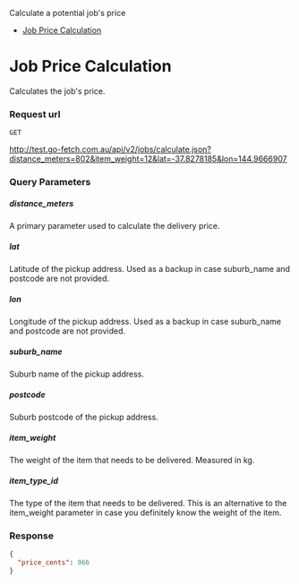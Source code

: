 
Calculate a potential job's price

* [Job Price Calculation](#job-price-calculation)

# Job Price Calculation

Calculates the job's price.

### Request url

`GET`

http://test.go-fetch.com.au/api/v2/jobs/calculate.json?distance_meters=802&item_weight=12&lat=-37.8278185&lon=144.9666907

### Query Parameters

##### distance_meters

A primary parameter used to calculate the delivery price.

##### lat

Latitude of the pickup address. Used as a backup in case suburb_name and postcode are not provided.

##### lon

Longitude of the pickup address. Used as a backup in case suburb_name and postcode are not provided.

##### suburb_name

Suburb name of the pickup address.

##### postcode

Suburb postcode of the pickup address.

##### item_weight

The weight of the item that needs to be delivered. Measured in kg.

##### item_type_id

The type of the item that needs to be delivered. This is an alternative to the item_weight parameter in case you definitely know the weight of the item.

### Response

```JSON
{
  "price_cents": 966
}
```
